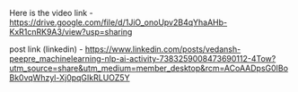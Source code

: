 Here is the video link - 
https://drive.google.com/file/d/1JiO_onoUpv2B4qYhaAHb-KxR1cnRK9A3/view?usp=sharing

post link (linkedin) - 
https://www.linkedin.com/posts/vedansh-peepre_machinelearning-nlp-ai-activity-7383259008473690112-4Tow?utm_source=share&utm_medium=member_desktop&rcm=ACoAADpsG0IBoBk0vqWhzyl-Xj0pqGIkRLUOZ5Y
